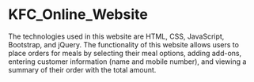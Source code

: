 # KFC_Online_Website
The technologies used in this website are HTML, CSS, JavaScript, Bootstrap, and jQuery. The functionality of this website allows users to place orders for meals by selecting their meal options, adding add-ons, entering customer information (name and mobile number), and viewing a summary of their order with the total amount.
